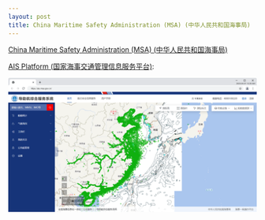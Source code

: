 ```yaml
---
layout: post
title: China Maritime Safety Administration (MSA) (中华人民共和国海事局)
---
```


[China Maritime Safety Administration (MSA) (中华人民共和国海事局)](https://en.msa.gov.cn/)

[AIS Platform (国家海事交通管理信息服务平台)](https://ais.msa.gov.cn/):

[![China Maritime Safety Administration AIS Map](/images/ChinaMSA/AIS_MSA_GOV_CN.png)](https://ais.msa.gov.cn/)